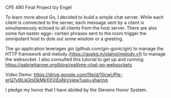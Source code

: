 CPE 490 Final Project
Izy Engel

To learn more about Go, I decided to build a simple chat server. While each client is connected to the server, each message sent by a client is simultaneously echoed to all clients from the host server. There are also some fun easter eggs- certain phrases sent to the room trigger the omnipotent host to dole out some wisdom or a greeting.


The go application leverages gin (github.com/gin-gonic/gin) to manage the HTTP framework and melody (https://gopkg.in/olahol/melody.v1) to manage the websocket. I also consulted this tutorial to get up and running: https://gabrieltanner.org/blog/realtime-chat-go-websockets

Video Demo: https://drive.google.com/file/d/10cwUPIe-erQ7v9iLkGtsDkMkXXViEaNn/view?usp=sharing


I pledge my honor that I have abided by the Stevens Honor System.
